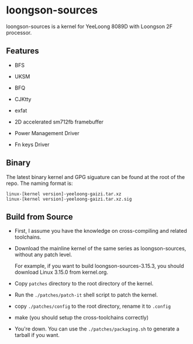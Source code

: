 loongson-sources
====================
loongson-sources is a kernel for YeeLoong 8089D with Loongson 2F processor.


Features
----------
* BFS
* UKSM
* BFQ
* CJKtty
* exfat

* 2D accelerated sm712fb framebuffer
* Power Management Driver
* Fn keys Driver

Binary
----------

The latest binary kernel and GPG siguature can be found at the root of the repo. The naming format is:

	linux-[kernel version]-yeeloong-gaizi.tar.xz
	linux-[kernel version]-yeeloong-gaizi.tar.xz.sig

Build from Source
--------------------

* First, I assume you have the knowledge on cross-compiling and related toolchains.

* Download the mainline kernel of the same series as loongson-sources, without any patch level.

  For example, if you want to build loongson-sources-3.15.3, you should download
  Linux 3.15.0 from kernel.org.

* Copy `patches` directory to the root directory of the kernel.

* Run the `./patches/patch-it` shell script to patch the kernel.

* copy `./patches/config` to the root directory, rename it to `.config`

* make (you should setup the cross-toolchains correctly)

* You're down. You can use the `./patches/packaging.sh` to generate a tarball if you want.
